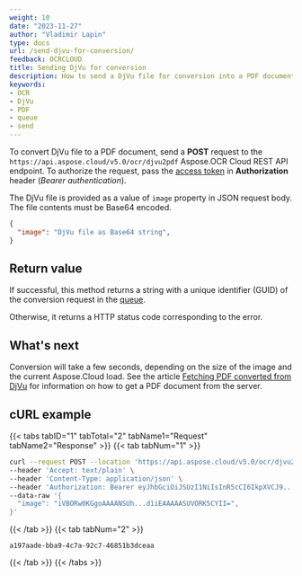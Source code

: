 ```yaml
---
weight: 10
date: "2023-11-27"
author: "Vladimir Lapin"
type: docs
url: /send-djvu-for-conversion/
feedback: OCRCLOUD
title: Sending DjVu for conversion
description: How to send a DjVu file for conversion into a PDF document to the Aspose.OCR Cloud API.
keywords:
- OCR
- DjVu
- PDF
- queue
- send
---
```


To convert DjVu file to a PDF document, send a **POST** request to the `https://api.aspose.cloud/v5.0/ocr/djvu2pdf` Aspose.OCR Cloud REST API endpoint. To authorize the request, pass the [access token](/ocr/authorization/) in **Authorization** header (_Bearer authentication_).

The DjVu file is provided as a value of `image` property in JSON request body. The file contents must be Base64 encoded.

```json
{
  "image": "DjVu file as Base64 string",
}
```

## Return value

If successful, this method returns a string with a unique identifier (GUID) of the conversion request in the [queue](/ocr/recognition-workflow/).

Otherwise, it returns a HTTP status code corresponding to the error.

## What's next

Conversion will take a few seconds, depending on the size of the image and the current Aspose.Cloud load. See the article [Fetching PDF converted from DjVu](/ocr/fetch-djvu-conversion-result/) for information on how to get a PDF document from the server.

## cURL example

{{< tabs tabID="1" tabTotal="2" tabName1="Request" tabName2="Response" >}}
{{< tab tabNum="1" >}}
```bash
curl --request POST --location 'https://api.aspose.cloud/v5.0/ocr/djvu2pdf' \
--header 'Accept: text/plain' \
--header 'Content-Type: application/json' \
--header 'Authorization: Bearer eyJhbGciOiJSUzI1NiIsInR5cCI6IkpXVCJ9...HaRYOxBcCRCPLnrFCVXpw7UA' \
--data-raw '{
  "image": "iVBORw0KGgoAAAANSUh...d1iEAAAAASUVORK5CYII=",
}'
```
{{< /tab >}}
{{< tab tabNum="2" >}}
```
a197aade-bba9-4c7a-92c7-46851b3dceaa
```
{{< /tab >}}
{{< /tabs >}}
